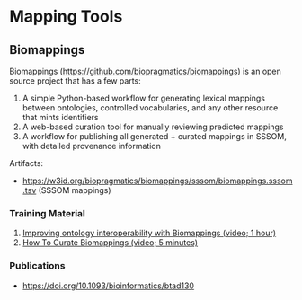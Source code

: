 # Mapping Tools

## Biomappings

Biomappings (https://github.com/biopragmatics/biomappings) is an open source project that has a few parts:

1. A simple Python-based workflow for generating lexical mappings between ontologies, controlled vocabularies, and any
   other resource that mints identifiers
2. A web-based curation tool for manually reviewing predicted mappings
3. A workflow for publishing all generated + curated mappings in SSSOM, with detailed provenance information

Artifacts:

- https://w3id.org/biopragmatics/biomappings/sssom/biomappings.sssom.tsv (SSSOM mappings)

### Training Material

1. [Improving ontology interoperability with Biomappings (video; 1 hour)](https://www.youtube.com/watch?v=_gAdGShZReo&pp=ygULYmlvbWFwcGluZ3M%3D)
2. [How To Curate Biomappings (video; 5 minutes)](https://www.youtube.com/watch?v=shZ4OpRInF0&pp=ygULYmlvbWFwcGluZ3M%3D)

### Publications

- https://doi.org/10.1093/bioinformatics/btad130
